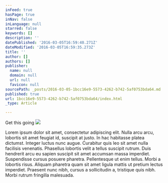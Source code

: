 ```yaml
---
inFeed: true
hasPage: true
inNav: false
inLanguage: null
starred: false
keywords: []
description: ''
datePublished: '2016-03-05T16:59:40.271Z'
dateModified: '2016-03-05T16:59:35.273Z'
title: ''
author: []
authors: []
publisher:
  name: null
  domain: null
  url: null
  favicon: null
sourcePath: _posts/2016-03-05-1bcc16e9-5573-4262-b742-5af0753bda64.md
published: true
url: 1bcc16e9-5573-4262-b742-5af0753bda64/index.html
_type: Article

---
```

Get this going
![](https://the-grid-user-content.s3-us-west-2.amazonaws.com/c0205337-92ee-465b-a9cc-25037d5d615d.jpg)

Lorem ipsum dolor sit amet, consectetur adipiscing elit. Nulla arcu arcu, lobortis sit amet feugiat id, suscipit at justo. In hac habitasse platea dictumst. Integer luctus nunc augue. Curabitur quis leo sit amet nulla facilisis venenatis. Phasellus lobortis velit a tellus suscipit rutrum. Duis hendrerit arcu eu sapien suscipit sit amet accumsan massa imperdiet. Suspendisse cursus posuere pharetra. Pellentesque ut enim tellus. Morbi a lobortis risus. Aliquam pharetra quam sit amet ligula mattis ut pretium lectus imperdiet. Praesent nunc nibh, cursus a sollicitudin a, tristique quis nibh. Morbi rutrum fringilla malesuada.